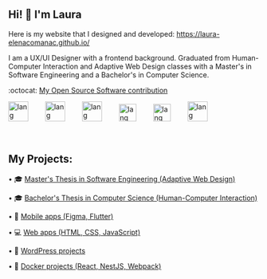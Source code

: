 ## Hi! :wave: I'm Laura

Here is my website that I designed and developed: https://laura-elenacomanac.github.io/

I am a UX/UI Designer with a frontend background. Graduated from Human-Computer Interaction and Adaptive Web Design classes with a Master's in Software Engineering and a Bachelor's in Computer Science.

:octocat:  <a href="https://marketplace.uipath.com/listings/image-color-matching" target="_blank"> My Open Source Software contribution </a>

<img
      aling="left"
      alt="lang"
      width="40px"
      style="padding-right:30px"
      src="https://cdn4.iconfinder.com/data/icons/logos-brands-in-colors/3000/figma-logo-512.png"
    />
<img
      aling="left"
      alt="lang"
      width="40px"
      style="padding-right:30px"
      src="https://cdn4.iconfinder.com/data/icons/logos-3/600/React.js_logo-512.png"
/>
<img
      aling="left"
      alt="lang"
      width="40px"
      style="padding-right:30px"
      src="https://upload.wikimedia.org/wikipedia/commons/c/cf/Angular_full_color_logo.svg"
    />
<img
      aling="left"
      alt="lang"
      width="35px"
      style="padding-right:30px"
      src="https://cdn.jsdelivr.net/gh/devicons/devicon/icons/javascript/javascript-plain.svg"
     />
<img
      aling="left"
      alt="lang"
      width="35px"
      style="padding-right:30px"
      src="https://cdn.jsdelivr.net/gh/devicons/devicon/icons/html5/html5-plain.svg"
    />
<img   
      aling="left"
      alt="lang"
      width="40px"
      style="padding-right:30px"
      src="https://cdn.jsdelivr.net/gh/devicons/devicon/icons/bootstrap/bootstrap-original.svg" 
      />

<br/>

## My Projects:

•	🎓  <a href="https://github.com/Laura-ElenaComanac/Dissertation"> Master's Thesis in Software Engineering (Adaptive Web Design) </a>

•	🎓  <a href="https://github.com/Laura-ElenaComanac/Licenta"> Bachelor's Thesis in Computer Science (Human-Computer Interaction) </a>

•	📱  <a href="https://github.com/Laura-ElenaComanac/Mobile-Apps"> Mobile apps (Figma, Flutter) </a>

•     💻  <a href="https://github.com/Laura-ElenaComanac/Web-Projects"> Web apps (HTML, CSS, JavaScript) </a>

•	🎨  <a href="https://github.com/Laura-ElenaComanac/WordPress"> WordPress projects</a>

•	🐳  <a href="https://github.com/Laura-ElenaComanac/Docker/tree/main"> Docker projects (React, NestJS, Webpack) </a>
